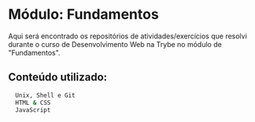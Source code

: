 # Módulo: Fundamentos

Aqui será encontrado os repositórios de atividades/exercícios que resolvi durante o curso de Desenvolvimento Web na Trybe no módulo de "Fundamentos".


## Conteúdo utilizado:


```bash
  Unix, Shell e Git
  HTML & CSS
  JavaScript

```

